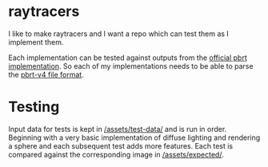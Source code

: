 # raytracers
I like to make raytracers and I want a repo which can test them as I implement them.

Each implementation can be tested against outputs from the [official pbrt implementation](https://github.com/mmp/pbrt-v4/tree/master). So each of my implementations needs to be able to parse the [pbrt-v4 file format](https://pbrt.org/fileformat-v4).

# Testing
Input data for tests is kept in [/assets/test-data/](/assets/test-data/) and is run in order. Beginning with a very basic implementation of diffuse lighting and rendering a sphere and each subsequent test adds more features. Each test is compared against the corresponding image in [/assets/expected/](/assets/expected/).
